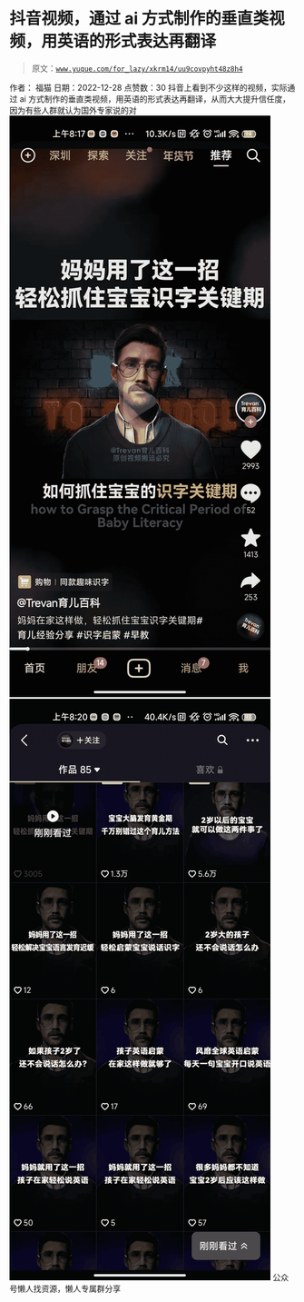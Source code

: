 # 抖音视频，通过 ai 方式制作的垂直类视频，用英语的形式表达再翻译

> 原文：[`www.yuque.com/for_lazy/xkrm14/uu9covpyht48z8h4`](https://www.yuque.com/for_lazy/xkrm14/uu9covpyht48z8h4)

<ne-p id="uef645a9d" data-lake-id="uef645a9d"><ne-text id="u2d39a6db">作者： 福猫</ne-text></ne-p> <ne-p id="uf5c80efd" data-lake-id="uf5c80efd"><ne-text id="u47d01293">日期：2022-12-28</ne-text></ne-p> <ne-p id="udb47ac82" data-lake-id="udb47ac82"><ne-text id="u615acc69">点赞数：</ne-text><ne-text id="u657875ab" ne-bold="true">30</ne-text></ne-p> <ne-hole id="ua4941d45" data-lake-id="ua4941d45"><ne-card data-card-name="hr" data-card-type="block" id="MKJqX" data-event-boundary="card"><ne-p id="ue3fcffef" data-lake-id="ue3fcffef"><ne-text id="u602a2e05">抖音上看到不少这样的视频，实际通过 ai 方式制作的垂直类视频，用英语的形式表达再翻译，从而大大提升信任度，因为有些人群就认为国外专家说的对</ne-text></ne-p> <ne-p id="ueebe3acc" data-lake-id="ueebe3acc"><ne-card data-card-name="image" data-card-type="inline" id="V8ArU" data-event-boundary="card">![](img/525300adc17bfa2472bc282e7225c263.png)</ne-card></ne-p> <ne-p id="uc7bd1958" data-lake-id="uc7bd1958"><ne-card data-card-name="image" data-card-type="inline" id="K3nLw" data-event-boundary="card">![](img/0d71e93b84d90db87df541b9628c1e86.png)</ne-card></ne-p> <ne-hole id="u1c63a58f" data-lake-id="u1c63a58f"><ne-card data-card-name="hr" data-card-type="block" id="C568t" data-event-boundary="card"><ne-p id="u4a0e94d8" data-lake-id="u4a0e94d8"><ne-text id="ud89af01a">公众号懒人找资源，懒人专属群分享</ne-text></ne-p></ne-card></ne-hole></ne-card></ne-hole>